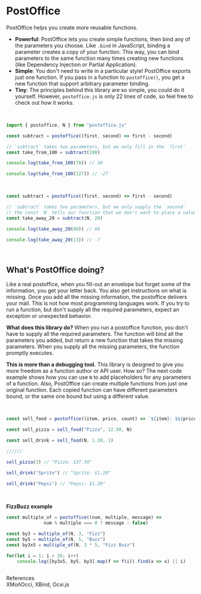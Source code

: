 # PostOffice
  
PostOffice helps you create *more* reusable functions.  
  
+ **Powerful**: PostOffice lets you create simple functions, then bind any of the parameters you choose. 
Like `.bind` in JavaScript, binding a parameter creates a copy of your function. This way, you can bind 
parameters to the same function many times creating new functions (like Dependency Injection or Partial 
Application).
+ **Simple**: You don't need to write in a particular style! PostOffice exports just one function. If you 
pass in a function to `postoffice()`, you get a new function that support arbitrary parameter binding.
+ **Tiny**: The principles behind this library are so simple, you could do it yourself. However, `postoffice.js` 
is only 22 lines of code, so feel free to check out how it works.
  
<br>
  
```js
import { postoffice, N } from "postoffice.js"

const subtract = postoffice((first, second) => first - second)

// `subtract` takes two parameters, but we only fill in the `first`
const take_from_100 = subtract(100)

console.log(take_from_100(70)) // 30

console.log(take_from_100(127)) // -27
```
  
<br>  
  
```js
const subtract = postoffice((first, second) => first - second)

// `subtract` takes two parameters, but we only supply the `second`
// the const `N` tells our function that we don't want to place a value in it yet
const take_away_20 = subtract(N, 20)

console.log(take_away_20(80)) // 60

console.log(take_away_20(13)) // -7
```
   
<br>   
    
## What's PostOffice doing?
Like a real postoffice, when you fill-out an envelope but forget some of the information, you get your letter back. 
You also get instructions on what is missing. Once you add all the missing information, the postoffice delivers your 
mail. This is not how most programming languages work. If you try to run a function, but don't supply all the required parameters, 
expect an exception or unexpected behavior.  
  
**What does this library do?** When you run a postoffice function, you don't have to supply all the required parameters. 
The function will bind all the parameters you added, but return a new function that takes the missing parameters. 
When you supply all the missing parameters, the function promptly executes.
  
**This is more than a debugging tool.** This library is designed to give you more freedom as a function author or API user. 
How so? The next code example shows how you can use `N` to add placeholders for any parameters of a function. Also, 
PostOffice can create multiple functions from just one original function. Each copied function can have different 
parameters bound, or the same one bound but using a different value.
    
<br>  
  
```js
const sell_food = postoffice((item, price, count) => `${item}: $${price * count}`)

const sell_pizza = sell_food("Pizza", 12.50, N)

const sell_drink = sell_food(N, 1.20, 1)

//////

sell_pizza(3) // "Pizza: $37.50"

sell_drink("Sprite") // "Sprite: $1.20"

sell_drink("Pepsi") // "Pepsi: $1.20"
```
  
<br>  
  
**FizzBuzz example**  
```js
const multiple_of = postoffice((num, multiple, message) => 
              num % multiple === 0 ? message : false)

const by3 = multiple_of(N, 3, "Fizz")
const by5 = multiple_of(N, 5, "Buzz")
const by3x5 = multiple_of(N, 3 * 5, "Fizz Buzz")

for(let i = 1; i < 20; i++) 
    console.log([by3x5, by5, by3].map(f => f(i)).find(x => x) || i)
   
```  
  
References  
XMoñOcci, XBind, Ocxi.js  
  
